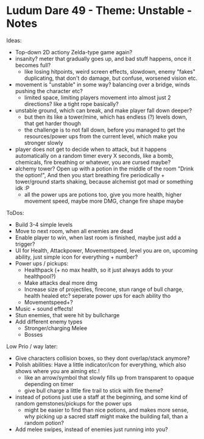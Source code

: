# Ludum Dare 49 - Theme: Unstable - Notes

Ideas:
- Top-down 2D actiony Zelda-type game again?
- insanity? meter that gradually goes up, and bad stuff happens, once it becomes full?
	- like losing hitpoints, weird screen effects, slowdown, enemy "fakes" duplicating, that don't do damage, but confuse, worsened vision etc.
- movement is "unstable" in some way? balancing over a bridge, winds pushing the character etc?
	- limited space, limiting players movement into almost just 2 directions? like a tight rope basically?
- unstable ground, which can break, and make player fall down deeper?
	- but then its like a tower/mine, which has endless (?) levels down, that get harder though
	- the challenge is to not fall down, before you managed to get the resources/power ups from the current level, which make you stronger slowly
- player does not get to decide when to attack, but it happens automatically on a random timer every X seconds, like a bomb, chemicals, fire breathing or whatever, you are cursed maybe?
- alchemy tower? Open up with a potion in the middle of the room "Drink the option!", And then you start breathing fire periodically + tower/ground starts shaking, because alchemist got mad or something idk :P
	- all the power ups are potions too, give you more health, higher movement speed, maybe more DMG, change fire shape maybe
	
	

ToDos:
- Build 3-4 simple levels
- Move to next room, when all enemies are dead
- Enable player to win, when last room is finished, maybe just add a trigger?
- UI for Health, Attackpower, Movementspeed, level you are on, upcoming ability, just simple icon for everything + number?
- Power ups / pickups:
	- Healthpack (+ no max health, so it just always adds to your healthpool?)
	- Make attacks deal more dmg
	- Increase size of projectiles, firecone, stun range of bull charge, health healed etc? seperate power ups for each ability tho
	- Movementspeed+?
- Music + sound effects!
- Stun enemies, that were hit by bullcharge
- Add different enemy types
  - Stronger/charging Melee
  - Bosses

Low Prio / way later:
- Give characters collision boxes, so they dont overlap/stack anymore?
- Polish abilities: Have a little indicator/icon for everything, which also shows where you are aiming etc.!
	- like an arrow/symbol that slowly fills up from transparent to opaque depending on timer
	- give bull charge a little fire trail to stick with fire theme?
- instead of potions just use a staff at the beginning, and some kind of random gemstones/pickups for the power ups
	- might be easier to find than nice potions, and makes more sense, why picking up a sacred staff might make the building fall, than a random potion?
- Add melee swipes, instead of enemies just running into you?
